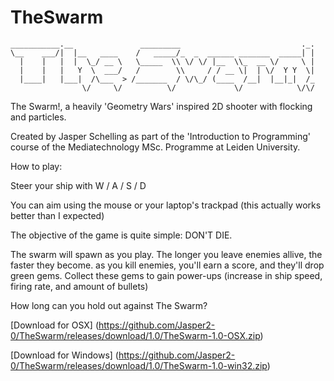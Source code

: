 TheSwarm
========

	___________.__               _________                           ._.
	\__    ___/|  |__   ____    /   _____/_  _  ______ _______  _____| |
	  |    |   |  |  \_/ __ \   \_____  \\ \/ \/ |__  \\_  __ \/     \ |
	  |    |   |   Y  \  ___/   /        \\     / / __ \|  | \/  Y Y  \|
	  |____|   |___|  /\___  > /_______  / \/\_/ (____  /__|  |__|_|  /_
	                \/     \/          \/             \/            \/\/

The Swarm!, a heavily 'Geometry Wars' inspired 2D shooter with flocking and particles.
 
Created by Jasper Schelling as part of the 'Introduction to Programming' course of the Mediatechnology MSc. Programme at Leiden University.

How to play:

Steer your ship with W / A / S / D

You can aim using the mouse or your laptop's trackpad (this actually works better than I expected)

The objective of the game is quite simple: DON'T DIE.

The swarm will spawn as you play. The longer you leave enemies allive, the faster they become.
as you kill enemies, you'll earn a score, and they'll drop green gems. Collect these gems to gain
power-ups (increase in ship speed, firing rate, and amount of bullets)

How long can you hold out against The Swarm?


[Download for OSX] (https://github.com/Jasper2-0/TheSwarm/releases/download/1.0/TheSwarm-1.0-OSX.zip)

[Download for Windows] (https://github.com/Jasper2-0/TheSwarm/releases/download/1.0/TheSwarm-1.0-win32.zip)
